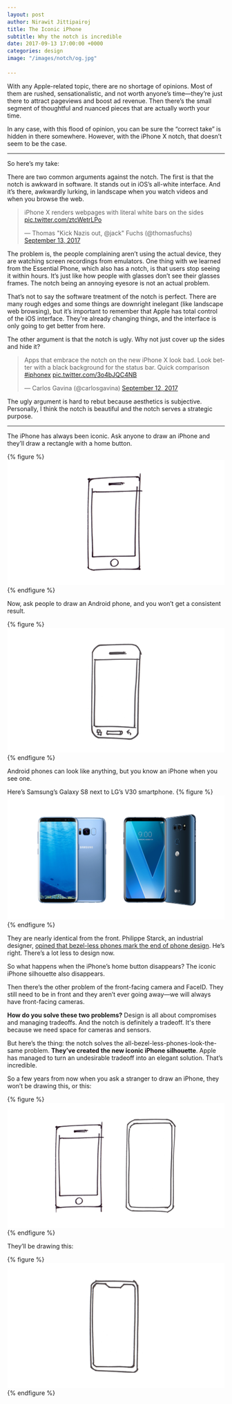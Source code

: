 ```yaml
---
layout: post
author: Nirawit Jittipairoj
title: The Iconic iPhone
subtitle: Why the notch is incredible
date: 2017-09-13 17:00:00 +0000
categories: design
image: "/images/notch/og.jpg"

---
```

With any Apple-related topic, there are no shortage of opinions. Most of them are rushed, sensationalistic, and not worth anyone’s time—they’re just there to attract pageviews and boost ad revenue. Then there’s the small segment of thoughtful and nuanced pieces that are actually worth your time.

In any case, with this flood of opinion, you can be sure the “correct take” is hidden in there somewhere. However, with the iPhone X notch, that doesn’t seem to be the case. 

---

So here’s my take:

There are two common arguments against the notch. The first is that the notch is awkward in software. It stands out in iOS’s all-white interface. And it’s there, awkwardly lurking, in landscape when you watch videos and when you browse the web.

<blockquote class="twitter-tweet tw-align-center" data-lang="en"><p lang="en" dir="ltr">iPhone X renders webpages with literal white bars on the sides <a href="https://t.co/ztcWetrLPo">pic.twitter.com/ztcWetrLPo</a></p>&mdash; Thomas &quot;Kick Nazis out, @jack&quot; Fuchs (@thomasfuchs) <a href="https://twitter.com/thomasfuchs/status/907764896829452288?ref_src=twsrc%5Etfw">September 13, 2017</a></blockquote>
<script async src="https://platform.twitter.com/widgets.js" charset="utf-8"></script>

The problem is, the people complaining aren’t using the actual device, they are watching screen recordings from emulators. One thing with we learned from the Essential Phone, which also has a notch, is that users stop seeing it within hours. It’s just like how people with glasses don’t see their glasses frames. The notch being an annoying eyesore is not an actual problem.

That’s not to say the software treatment of the notch is perfect. There are many rough edges and some things are downright inelegant (like landscape web browsing), but it’s important to remember that Apple has total control of the iOS interface. They're already changing things, and the interface is only going to get better from here.

The other argument is that the notch is ugly. Why not just cover up the sides and hide it?

<blockquote class="twitter-tweet tw-align-center" data-lang="en"><p lang="en" dir="ltr">Apps that embrace the notch on the new iPhone X look bad. Look better with a black background for the status bar. Quick comparison <a href="https://twitter.com/hashtag/iphonex?src=hash&amp;ref_src=twsrc%5Etfw">#iphonex</a> <a href="https://t.co/3o4bJQC4NB">pic.twitter.com/3o4bJQC4NB</a></p>&mdash; Carlos Gavina (@carlosgavina) <a href="https://twitter.com/carlosgavina/status/907687992764125185?ref_src=twsrc%5Etfw">September 12, 2017</a></blockquote>
<script async src="https://platform.twitter.com/widgets.js" charset="utf-8"></script>

The ugly argument is hard to rebut because aesthetics is subjective. Personally, I think the notch is beautiful and the notch serves a strategic purpose.

____

The iPhone has always been iconic. Ask anyone to draw an iPhone and they’ll draw a rectangle with a home button. 

{% figure %}
![](/images/notch/home.png)
{% endfigure %}

Now, ask people to draw an Android phone, and you won’t get a consistent result.

{% figure %}
![](/images/notch/s3.png)
{% endfigure %}

Android phones can look like anything, but you know an iPhone when you see one.

Here’s Samsung’s Galaxy S8 next to LG’s V30 smartphone. 
{% figure %}
![](/images/notch/s8_v30.png)
{% endfigure %}

They are nearly identical from the front. Philippe Starck, an industrial designer, [opined that bezel-less phones mark the end of phone design](https://www.theverge.com/2017/9/15/16311476/philippe-starck-xiaomi-mi-mix-phone-design). He’s right. There’s a lot less to design now.

So what happens when the iPhone’s home button disappears? The iconic iPhone silhouette also disappears.

Then there’s the other problem of the front-facing camera and FaceID. They still need to be in front and they aren’t ever going away—we will always have front-facing cameras. 

**How do you solve these two problems?** Design is all about compromises and managing tradeoffs. And the notch is definitely a tradeoff. It's there because we need space for cameras and sensors.

But here’s the thing: the notch solves the all-bezel-less-phones-look-the-same problem. **They’ve created the new iconic iPhone silhouette**. Apple has managed to turn an undesirable tradeoff into an elegant solution. That’s incredible.

So a few years from now when you ask a stranger to draw an iPhone, they won’t be drawing this, or this:

{% figure %}
![](/images/notch/not.png)
{% endfigure %}

They’ll be drawing this:

{% figure %}
![](/images/notch/x.png)
{% endfigure %}